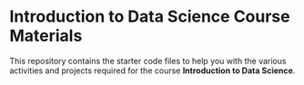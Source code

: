 # Introduction to Data Science Course Materials

This repository contains the starter code files to help you with the various activities and projects required for the course **Introduction to Data Science**.

